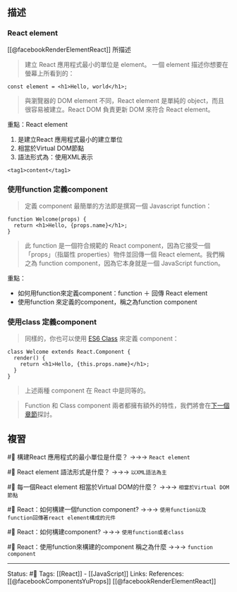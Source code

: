 ## 描述
### React element


[[@facebookRenderElementReact]] 所描述

> 建立 React 應用程式最小的單位是 element。
> 一個 element 描述你想要在螢幕上所看到的：

```
const element = <h1>Hello, world</h1>;
```

> 與瀏覽器的 DOM element 不同，React element 是單純的 object，而且很容易被建立。React DOM 負責更新 DOM 來符合 React element。

重點：React element
1. 是建立React 應用程式最小的建立單位
2. 相當於Virtual DOM節點
3. 語法形式為：使用XML表示
```
<tag1>content</tag1>
```


### 使用function 定義component
> 定義 component 最簡單的方法即是撰寫一個 Javascript function：

```
function Welcome(props) {
  return <h1>Hello, {props.name}</h1>;
}
```

> 此 function 是一個符合規範的 React component，因為它接受一個「props」（指屬性 properties）物件並回傳一個 React element。我們稱之為 function component，因為它本身就是一個 JavaScript function。

重點：
- 如何用function來定義component：function ＋ 回傳 React element 
- 使用function 來定義的component，稱之為function component

### 使用class 定義component


> 同樣的，你也可以使用 [ES6 Class](https://developer.mozilla.org/en/docs/Web/JavaScript/Reference/Classes) 來定義 component：

```
class Welcome extends React.Component {
  render() {
    return <h1>Hello, {this.props.name}</h1>;
  }
}
```

> 上述兩種 component 在 React 中是同等的。

> Function 和 Class component 兩者都擁有額外的特性，我們將會在[下一個章節](https://zh-hant.reactjs.org/docs/state-and-lifecycle.html)探討。


## 複習

#🧠 構建React 應用程式的最小單位是什麼？ ->->-> `React element`

#🧠 React element 語法形式是什麼？ ->->-> `以XML語法為主`

#🧠 每一個React element 相當於Virtual DOM的什麼？ ->->-> `相當於Virtual DOM節點`

#🧠 React：如何構建一個function component? ->->-> `使用function以及function回傳著react element構成的元件`

#🧠 React：如何構建component?  ->->-> `使用function或者class`

#🧠 React：使用function來構建的component 稱之為什麼 ->->-> `function component`

---
Status: #🌱 
Tags:
[[React]] - [[JavaScript]]
Links:
References:
[[@facebookComponentsYuProps]]
[[@facebookRenderElementReact]]